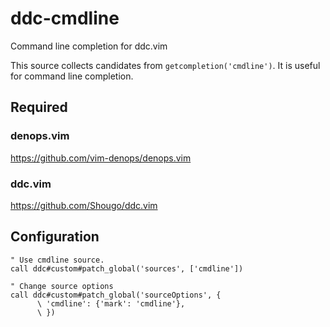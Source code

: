 # ddc-cmdline

Command line completion for ddc.vim

This source collects candidates from `getcompletion('cmdline')`.
It is useful for command line completion.


## Required

### denops.vim

https://github.com/vim-denops/denops.vim


### ddc.vim

https://github.com/Shougo/ddc.vim


## Configuration

```vim
" Use cmdline source.
call ddc#custom#patch_global('sources', ['cmdline'])

" Change source options
call ddc#custom#patch_global('sourceOptions', {
      \ 'cmdline': {'mark': 'cmdline'},
      \ })
```
